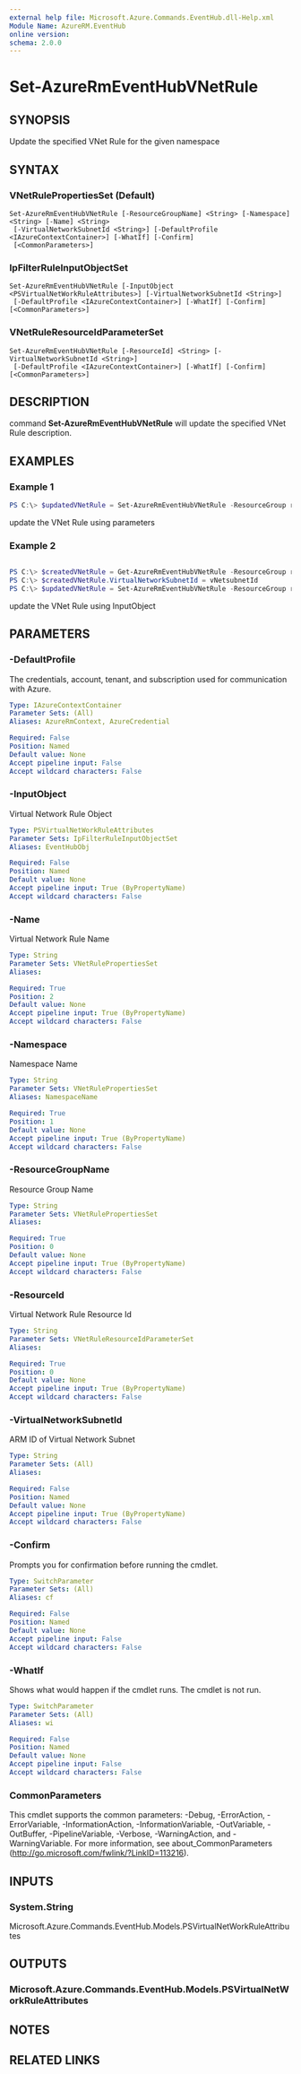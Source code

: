 ```yaml
---
external help file: Microsoft.Azure.Commands.EventHub.dll-Help.xml
Module Name: AzureRM.EventHub
online version:
schema: 2.0.0
---
```


# Set-AzureRmEventHubVNetRule

## SYNOPSIS
Update the specified VNet Rule for the given namespace

## SYNTAX

### VNetRulePropertiesSet (Default)
```
Set-AzureRmEventHubVNetRule [-ResourceGroupName] <String> [-Namespace] <String> [-Name] <String>
 [-VirtualNetworkSubnetId <String>] [-DefaultProfile <IAzureContextContainer>] [-WhatIf] [-Confirm]
 [<CommonParameters>]
```

### IpFilterRuleInputObjectSet
```
Set-AzureRmEventHubVNetRule [-InputObject <PSVirtualNetWorkRuleAttributes>] [-VirtualNetworkSubnetId <String>]
 [-DefaultProfile <IAzureContextContainer>] [-WhatIf] [-Confirm] [<CommonParameters>]
```

### VNetRuleResourceIdParameterSet
```
Set-AzureRmEventHubVNetRule [-ResourceId] <String> [-VirtualNetworkSubnetId <String>]
 [-DefaultProfile <IAzureContextContainer>] [-WhatIf] [-Confirm] [<CommonParameters>]
```

## DESCRIPTION
command **Set-AzureRmEventHubVNetRule** will update the specified VNet Rule description. 

## EXAMPLES

### Example 1
```powershell
PS C:\> $updatedVNetRule = Set-AzureRmEventHubVNetRule -ResourceGroup resourcegroup -Namespace namespacename -Name vnetrulename -VirtualNetworkSubnetId vNetsubnetId
```

update the VNet Rule using parameters

### Example 2
```powershell

PS C:\> $createdVNetRule = Get-AzureRmEventHubVNetRule -ResourceGroup resourcegroup -Namespace namespaceame -Name vnetrulename
PS C:\> $createdVNetRule.VirtualNetworkSubnetId = vNetsubnetId
PS C:\> $updatedVNetRule = Set-AzureRmEventHubVNetRule -ResourceGroup resourcegroup -Namespace namespacename -Name vnetrulename -InputObject $createdVNetRule
```

update the VNet Rule using InputObject

## PARAMETERS

### -DefaultProfile
The credentials, account, tenant, and subscription used for communication with Azure.

```yaml
Type: IAzureContextContainer
Parameter Sets: (All)
Aliases: AzureRmContext, AzureCredential

Required: False
Position: Named
Default value: None
Accept pipeline input: False
Accept wildcard characters: False
```

### -InputObject
Virtual Network Rule Object

```yaml
Type: PSVirtualNetWorkRuleAttributes
Parameter Sets: IpFilterRuleInputObjectSet
Aliases: EventHubObj

Required: False
Position: Named
Default value: None
Accept pipeline input: True (ByPropertyName)
Accept wildcard characters: False
```

### -Name
Virtual Network Rule Name

```yaml
Type: String
Parameter Sets: VNetRulePropertiesSet
Aliases:

Required: True
Position: 2
Default value: None
Accept pipeline input: True (ByPropertyName)
Accept wildcard characters: False
```

### -Namespace
Namespace Name

```yaml
Type: String
Parameter Sets: VNetRulePropertiesSet
Aliases: NamespaceName

Required: True
Position: 1
Default value: None
Accept pipeline input: True (ByPropertyName)
Accept wildcard characters: False
```

### -ResourceGroupName
Resource Group Name

```yaml
Type: String
Parameter Sets: VNetRulePropertiesSet
Aliases:

Required: True
Position: 0
Default value: None
Accept pipeline input: True (ByPropertyName)
Accept wildcard characters: False
```

### -ResourceId
Virtual Network Rule Resource Id

```yaml
Type: String
Parameter Sets: VNetRuleResourceIdParameterSet
Aliases:

Required: True
Position: 0
Default value: None
Accept pipeline input: True (ByPropertyName)
Accept wildcard characters: False
```

### -VirtualNetworkSubnetId
ARM ID of Virtual Network Subnet

```yaml
Type: String
Parameter Sets: (All)
Aliases:

Required: False
Position: Named
Default value: None
Accept pipeline input: True (ByPropertyName)
Accept wildcard characters: False
```

### -Confirm
Prompts you for confirmation before running the cmdlet.

```yaml
Type: SwitchParameter
Parameter Sets: (All)
Aliases: cf

Required: False
Position: Named
Default value: None
Accept pipeline input: False
Accept wildcard characters: False
```

### -WhatIf
Shows what would happen if the cmdlet runs.
The cmdlet is not run.

```yaml
Type: SwitchParameter
Parameter Sets: (All)
Aliases: wi

Required: False
Position: Named
Default value: None
Accept pipeline input: False
Accept wildcard characters: False
```

### CommonParameters
This cmdlet supports the common parameters: -Debug, -ErrorAction, -ErrorVariable, -InformationAction, -InformationVariable, -OutVariable, -OutBuffer, -PipelineVariable, -Verbose, -WarningAction, and -WarningVariable.
For more information, see about_CommonParameters (http://go.microsoft.com/fwlink/?LinkID=113216).

## INPUTS

### System.String
Microsoft.Azure.Commands.EventHub.Models.PSVirtualNetWorkRuleAttributes


## OUTPUTS

### Microsoft.Azure.Commands.EventHub.Models.PSVirtualNetWorkRuleAttributes


## NOTES

## RELATED LINKS
